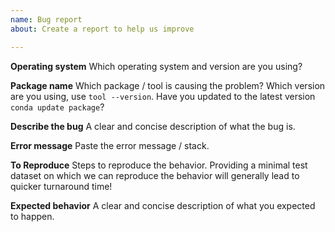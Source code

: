 ```yaml
---
name: Bug report
about: Create a report to help us improve

---
```


**Operating system**
Which operating system and version are you using?

**Package name**
Which package / tool is causing the problem? Which version are you using, use `tool --version`. Have you updated to the latest version `conda update package`?

**Describe the bug**
A clear and concise description of what the bug is.

**Error message**
Paste the error message / stack.

**To Reproduce**
Steps to reproduce the behavior. Providing a minimal test dataset on which we can reproduce the behavior will generally lead to quicker turnaround time!

**Expected behavior**
A clear and concise description of what you expected to happen.
